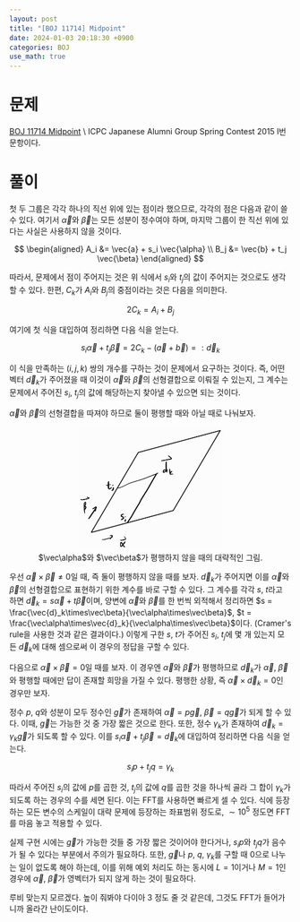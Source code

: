 ```yaml
---
layout: post
title: "[BOJ 11714] Midpoint"
date: 2024-01-03 20:18:30 +0900
categories: BOJ
use_math: true
---
```


# 문제
[BOJ 11714 Midpoint](https://www.acmicpc.net/problem/11714) \\
ICPC Japanese Alumni Group Spring Contest 2015 I번 문항이다.

# 풀이

첫 두 그룹은 각각 하나의 직선 위에 있는 점이라 했으므로, 각각의 점은 다음과 같이 쓸 수 있다. 여기서 $\vec\alpha$와 $\vec\beta$는 모든 성분이 정수여야 하며, 마지막 그룹이 한 직선 위에 있다는 사실은 사용하지 않을 것이다.

$$ \begin{aligned}
A_i &= \vec{a} + s_i \vec{\alpha} \\
B_j &= \vec{b} + t_j \vec{\beta}
\end{aligned} $$

따라서, 문제에서 점이 주어지는 것은 위 식에서 $s_i$와 $t_j$의 값이 주어지는 것으로도 생각할 수 있다. 한편, $C_k$가 $A_i$와 $B_j$의 중점이라는 것은 다음을 의미한다.

$$ 2C_k = A_i + B_j $$

여기에 첫 식을 대입하여 정리하면 다음 식을 얻는다.

$$ s_i \vec{\alpha} + t_j \vec{\beta} = 2C_k - (\vec{a}+\vec{b}) =: \vec{d}_k $$

이 식을 만족하는 $(i,j,k)$ 쌍의 개수를 구하는 것이 문제에서 요구하는 것이다. 즉, 어떤 벡터 $\vec{d}_k$가 주어졌을 때 이것이 $\vec\alpha$와 $\vec\beta$의 선형결합으로 이뤄질 수 있는지, 그 계수는 문제에서 주어진 $s_i$, $t_j$의 값에 해당하는지 찾아낼 수 있으면 되는 것이다.

$\vec\alpha$와 $\vec\beta$의 선형결합을 따져야 하므로 둘이 평행할 때와 아닐 때로 나눠보자.

<center><figure>
    <img src="/assets/posts/2024-01-03-11714/1.jpg" width=260>
    <figcaption>$\vec\alpha$와 $\vec\beta$가 평행하지 않을 때의 대략적인 그림.</figcaption>
</figure></center>

우선 $\vec\alpha \times \vec\beta \ne 0$일 때, 즉 둘이 평행하지 않을 때를 보자. $\vec{d}_k$가 주어지면 이를 $\vec\alpha$와 $\vec\beta$의 선형결합으로 표현하기 위한 계수를 바로 구할 수 있다. 그 계수를 각각 $s$, $t$라고 하면 $\vec{d}_k = s\vec\alpha + t\vec\beta$이며, 양변에 $\vec\alpha$와 $\vec\beta$를 한 번씩 외적해서 정리하면 $s = \frac{\vec{d}_k\times\vec\beta}{\vec\alpha\times\vec\beta}$, $t = \frac{\vec\alpha\times\vec{d}_k}{\vec\alpha\times\vec\beta}$이다. (Cramer's rule을 사용한 것과 같은 결과이다.) 이렇게 구한 $s$, $t$가 주어진 $s_i$, $t_j$에 몇 개 있는지 모든 $\vec{d}_k$에 대해 셈으로써 이 경우의 정답을 구할 수 있다.

다음으로 $\vec\alpha \times \vec\beta = 0$일 때를 보자. 이 경우엔 $\vec\alpha$와 $\vec\beta$가 평행하므로 $\vec{d}_k$가 $\vec\alpha$, $\vec\beta$와 평행할 때에만 답이 존재할 희망을 가질 수 있다. 평행한 상황, 즉 $\vec\alpha \times \vec{d}_k = 0$인 경우만 보자.

정수 $p$, $q$와 성분이 모두 정수인 $\vec{g}$가 존재하여 $\vec\alpha = p\vec{g}$, $\vec\beta = q\vec{g}$가 되게 할 수 있다. 이때, $\vec{g}$는 가능한 것 중 가장 짧은 것으로 한다. 또한, 정수 $\gamma_k$가 존재하여 $\vec{d}_k = \gamma_k \vec{g}$가 되도록 할 수 있다. 이를 $s_i \vec{\alpha} + t_j \vec{\beta} = \vec{d}_k$에 대입하여 정리하면 다음 식을 얻는다.

$$ s_i p + t_j q = \gamma_k $$

따라서 주어진 $s_i$의 값에 $p$를 곱한 것, $t_j$의 값에 $q$를 곱한 것을 하나씩 골라 그 합이 $\gamma_k$가 되도록 하는 경우의 수를 세면 된다. 이는 FFT를 사용하면 빠르게 셀 수 있다. 식에 등장하는 모든 변수의 스케일이 대략 문제에 등장하는 좌표범위 정도로, $\sim {10}^5$ 정도면 FFT를 마음 놓고 적용할 수 있다.

실제 구현 시에는 $\vec{g}$가 가능한 것들 중 가장 짧은 것이어야 한다거나, $s_i p$와 $t_j q$가 음수가 될 수 있다는 부분에서 주의가 필요하다. 또한, $\vec{g}$나 $p$, $q$, $\gamma_k$를 구할 때 0으로 나누는 일이 없도록 해야 하는데, 이를 위해 예외 처리도 하는 동시에 $L = 1$이거나 $M = 1$인 경우에 $\vec\alpha$, $\vec\beta$가 영벡터가 되지 않게 하는 것이 필요하다.

루비 맞는지 모르겠다. 높이 줘봐야 다이아 3 정도 줄 것 같은데, 그것도 FFT가 들어가니까 올라간 난이도이다.